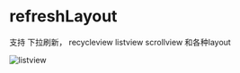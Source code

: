 # refreshLayout
支持 下拉刷新， recycleview listview scrollview  和各种layout

![listview](https://github.com/wanghao200906/refreshLayout/raw/images/listview.gif)